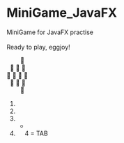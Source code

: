 # MiniGame_JavaFX

MiniGame for JavaFX practise \
\
Ready to play, eggjoy!

&nbsp; &nbsp; &nbsp; &nbsp; :egg: \
&nbsp; :egg: :egg: :egg: \
:egg: :egg: :egg: :egg: \
&nbsp; :egg: :egg: :egg: \
&nbsp; &nbsp; &nbsp; &nbsp; :egg:



1. &nbsp;
2. &ensp;
3. -
4. &emsp;
4 = TAB &nbsp;
